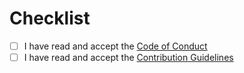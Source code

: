 # Checklist

<!-- Please follow this checklist and put an x in each of the boxes, like this: [x]. It will ensure that our team takes your pull request seriously. -->

- [ ] I have read and accept the [Code of Conduct](https://github.com/wa7sa34cx/carved-rock-fitness-webapp/blob/master/CODE_OF_CONDUCT.md)
- [ ] I have read and accept the [Contribution Guidelines](https://github.com/wa7sa34cx/carved-rock-fitness-webapp/blob/master/CONTRIBUTING.md)

<!-- Feel free to add any addtional description of changes below this line -->
